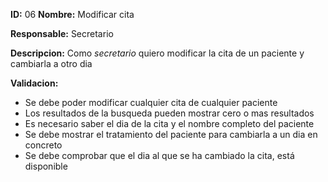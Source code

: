 **ID:** 06 **Nombre:** Modificar cita

**Responsable:** Secretario

**Descripcion:**
Como *secretario* quiero modificar la cita de un paciente y cambiarla a otro dia

**Validacion:**

- Se debe poder modificar cualquier cita de cualquier paciente
- Los resultados de la busqueda pueden mostrar cero o mas resultados
- Es necesario saber el dia de la cita y el nombre completo del paciente
- Se debe mostrar el tratamiento del paciente para cambiarla a un dia en concreto
- Se debe comprobar que el dia al que se ha cambiado la cita, está disponible
